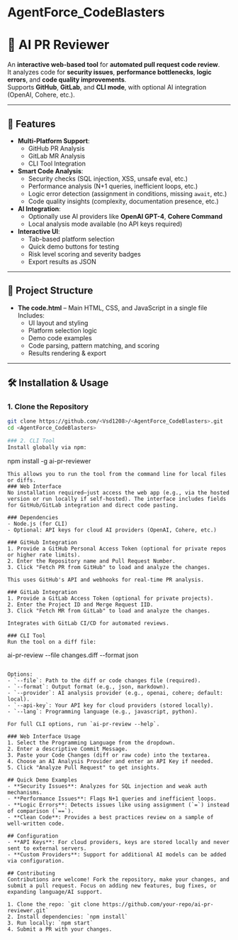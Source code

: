 # AgentForce_CodeBlasters
# 🤖 AI PR Reviewer

An **interactive web-based tool** for **automated pull request code review**.  
It analyzes code for **security issues**, **performance bottlenecks**, **logic errors**, and **code quality improvements**.  
Supports **GitHub**, **GitLab**, and **CLI mode**, with optional AI integration (OpenAI, Cohere, etc.).

---

## 🚀 Features

- **Multi-Platform Support**:
  - GitHub PR Analysis
  - GitLab MR Analysis
  - CLI Tool Integration
- **Smart Code Analysis**:
  - Security checks (SQL injection, XSS, unsafe eval, etc.)
  - Performance analysis (N+1 queries, inefficient loops, etc.)
  - Logic error detection (assignment in conditions, missing `await`, etc.)
  - Code quality insights (complexity, documentation presence, etc.)
- **AI Integration**:
  - Optionally use AI providers like **OpenAI GPT-4**, **Cohere Command**
  - Local analysis mode available (no API keys required)
- **Interactive UI**:
  - Tab-based platform selection
  - Quick demo buttons for testing
  - Risk level scoring and severity badges
  - Export results as JSON

---

## 📂 Project Structure

- **The code.html** – Main HTML, CSS, and JavaScript in a single file  
  Includes:
  - UI layout and styling
  - Platform selection logic
  - Demo code examples
  - Code parsing, pattern matching, and scoring
  - Results rendering & export

---

## 🛠 Installation & Usage

### 1. Clone the Repository
```bash
git clone https://github.com/<Vsd1208>/<AgentForce_CodeBlasters>.git
cd <AgentForce_CodeBlasters>

### 2. CLI Tool
Install globally via npm:

```
npm install -g ai-pr-reviewer
```
This allows you to run the tool from the command line for local files or diffs.
### Web Interface
No installation required—just access the web app (e.g., via the hosted version or run locally if self-hosted). The interface includes fields for GitHub/GitLab integration and direct code pasting.

### Dependencies
- Node.js (for CLI)
- Optional: API keys for cloud AI providers (OpenAI, Cohere, etc.)

### GitHub Integration
1. Provide a GitHub Personal Access Token (optional for private repos or higher rate limits).
2. Enter the Repository name and Pull Request Number.
3. Click "Fetch PR from GitHub" to load and analyze the changes.

This uses GitHub's API and webhooks for real-time PR analysis.

### GitLab Integration
1. Provide a GitLab Access Token (optional for private projects).
2. Enter the Project ID and Merge Request IID.
3. Click "Fetch MR from GitLab" to load and analyze the changes.

Integrates with GitLab CI/CD for automated reviews.

### CLI Tool
Run the tool on a diff file:

```
ai-pr-review --file changes.diff --format json
```

Options:
- `--file`: Path to the diff or code changes file (required).
- `--format`: Output format (e.g., json, markdown).
- `--provider`: AI analysis provider (e.g., openai, cohere; default: local).
- `--api-key`: Your API key for cloud providers (stored locally).
- `--lang`: Programming language (e.g., javascript, python).

For full CLI options, run `ai-pr-review --help`.

### Web Interface Usage
1. Select the Programming Language from the dropdown.
2. Enter a descriptive Commit Message.
3. Paste your Code Changes (diff or raw code) into the textarea.
4. Choose an AI Analysis Provider and enter an API Key if needed.
5. Click "Analyze Pull Request" to get insights.

## Quick Demo Examples
- **Security Issues**: Analyzes for SQL injection and weak auth mechanisms.
- **Performance Issues**: Flags N+1 queries and inefficient loops.
- **Logic Errors**: Detects issues like using assignment (`=`) instead of comparison (`==`).
- **Clean Code**: Provides a best practices review on a sample of well-written code.

## Configuration
- **API Keys**: For cloud providers, keys are stored locally and never sent to external servers.
- **Custom Providers**: Support for additional AI models can be added via configuration.

## Contributing
Contributions are welcome! Fork the repository, make your changes, and submit a pull request. Focus on adding new features, bug fixes, or expanding language/AI support.

1. Clone the repo: `git clone https://github.com/your-repo/ai-pr-reviewer.git`
2. Install dependencies: `npm install`
3. Run locally: `npm start`
4. Submit a PR with your changes.
